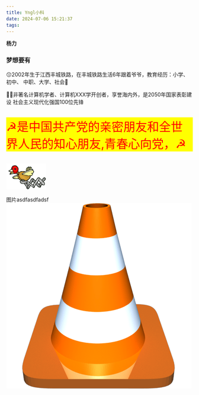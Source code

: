 ```yaml
---
title: Yngl小科
date: 2024-07-06 15:21:37
tags:
---
```





**杨力**

### 梦想要有

😗2002年生于江西丰城铁路，在丰城铁路生活6年跟着爷爷，教育经历：小学、初中、
	中职、大学、社会📒
	
🤵‍♂️非著名计算机学者、计算机XXX学开创者，享誉海内外，是2050年国家表彰建设
	社会主义现代化强国100位先锋 
<p style="font-size:32px;color: red;background: yellow;">☭是中国共产党的亲密朋友和全世界人民的知心朋友,青春心向党，☭</p>

![你好](pg2/a.gif)

图片asdfasdfadsf ![aab](pg2/580b585b2edbce24c47b2bde.png)


